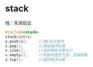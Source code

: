 # stack

栈：先进后出

```c++
#include<stack>
stack<int>s;
s.push(x);     //把x压入栈内
s.pop();	   //弹出栈顶元素 
s.size();      //返回栈的元素大小
s.empty();	   //判断栈是否为空，空返回真
s.top();       //返回栈顶元素
```

